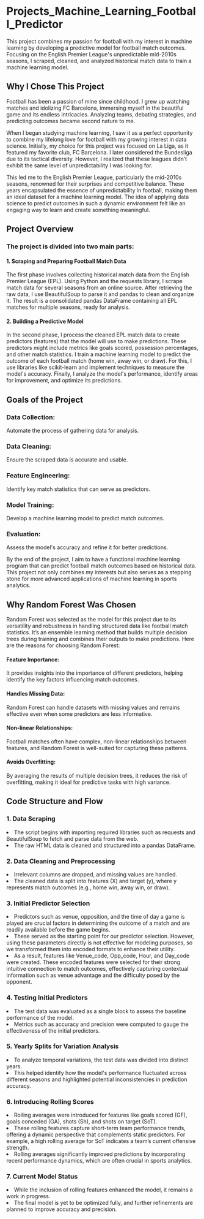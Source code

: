 # Projects_Machine_Learning_Football_Predictor
This project combines my passion for football with my interest in machine learning by developing a predictive model for football match outcomes. Focusing on the English Premier League's unpredictable mid-2010s seasons, I scraped, cleaned, and analyzed historical match data to train a machine learning model.
## Why I Chose This Project 
Football has been a passion of mine since childhood. I grew up watching matches and idolizing FC Barcelona, immersing myself in the beautiful game and its endless intricacies. Analyzing teams, debating strategies, and predicting outcomes became second nature to me. 

When I began studying machine learning, I saw it as a perfect opportunity to combine my lifelong love for football with my growing interest in data science. Initially, my choice for this project was focused on La Liga, as it featured my favorite club, FC Barcelona. I later considered the Bundesliga due to its tactical diversity. However, I realized that these leagues didn’t exhibit the same level of unpredictability I was looking for. 

This led me to the English Premier League, particularly the mid-2010s seasons, renowned for their surprises and competitive balance. These years encapsulated the essence of unpredictability in football, making them an ideal dataset for a machine learning model. The idea of applying data science to predict outcomes in such a dynamic environment felt like an engaging way to learn and create something meaningful. 


## Project Overview 
### The project is divided into two main parts: 
#### 1. Scraping and Preparing Football Match Data 
 The first phase involves collecting historical match data from the English Premier League (EPL). Using Python and the requests library, I scrape match data for several seasons from an online source. 
After retrieving the raw data, I use BeautifulSoup to parse it and pandas to clean and organize it. The result is a consolidated pandas DataFrame containing all EPL matches for multiple seasons, ready for analysis. 

#### 2. Building a Predictive Model 
In the second phase, I process the cleaned EPL match data to create predictors (features) that the model will use to make predictions. These predictors might include metrics like goals scored, possession percentages, and other match statistics. 
I train a machine learning model to predict the outcome of each football match (home win, away win, or draw). For this, I use libraries like scikit-learn and implement techniques to measure the model's accuracy. 
Finally, I analyze the model's performance, identify areas for improvement, and optimize its predictions. 


## Goals of the Project 
### Data Collection: 
Automate the process of gathering data for analysis. 
### Data Cleaning: 
Ensure the scraped data is accurate and usable. 
### Feature Engineering: 
Identify key match statistics that can serve as predictors. 
### Model Training:
Develop a machine learning model to predict match outcomes. 
### Evaluation:
Assess the model's accuracy and refine it for better predictions.  

By the end of the project, I aim to have a functional machine learning program that can predict football match outcomes based on historical data. This project not only combines my interests but also serves as a stepping stone for more advanced applications of machine learning in sports analytics. 

## Why Random Forest Was Chosen 
Random Forest was selected as the model for this project due to its versatility and robustness in handling structured data like football match statistics. It’s an ensemble learning method that builds multiple decision trees during training and combines their outputs to make predictions. Here are the reasons for choosing Random Forest: 
#### Feature Importance: 
It provides insights into the importance of different predictors, helping identify the key factors influencing match outcomes. 
#### Handles Missing Data: 
Random Forest can handle datasets with missing values and remains effective even when some predictors are less informative. 
#### Non-linear Relationships: 
Football matches often have complex, non-linear relationships between features, and Random Forest is well-suited for capturing these patterns. 
#### Avoids Overfitting:
By averaging the results of multiple decision trees, it reduces the risk of overfitting, making it ideal for predictive tasks with high variance. 


## Code Structure and Flow 
### 1. Data Scraping 
 <li> The script begins with importing required libraries such as requests and BeautifulSoup to fetch and parse data from the web. </li>
<li> The raw HTML data is cleaned and structured into a pandas DataFrame.</li> 

### 2. Data Cleaning and Preprocessing 
 <li> Irrelevant columns are dropped, and missing values are handled. </li>
 <li> The cleaned data is split into features (X) and target (y), where y represents match outcomes (e.g., home win, away win, or draw). </li>

### 3. Initial Predictor Selection 
 <li> Predictors such as venue, opposition, and the time of day a game is played are crucial factors in determining the outcome of a match and are readily available before the game begins. </li>
 <li> These served as the starting point for our predictor selection. However, using these parameters directly is not effective for modeling purposes, so we transformed them into encoded formats to enhance their utility. </li>
 <li> As a result, features like Venue_code, Opp_code, Hour, and Day_code were created. These encoded features were selected for their strong intuitive connection to match outcomes, effectively capturing contextual information such as venue advantage and the difficulty posed by the opponent.</li>

### 4. Testing Initial Predictors 
 <li> The test data was evaluated as a single block to assess the baseline performance of the model. </li>
 <li> Metrics such as accuracy and precision were computed to gauge the effectiveness of the initial predictors.</li>

### 5. Yearly Splits for Variation Analysis 
 <li> To analyze temporal variations, the test data was divided into distinct years. </li>
 <li> This helped identify how the model's performance fluctuated across different seasons and highlighted potential inconsistencies in prediction accuracy. </li>

### 6. Introducing Rolling Scores 
 <li> Rolling averages were introduced for features like goals scored (GF), goals conceded (GA), shots (Sh), and shots on target (SoT). </li>
 <li> These rolling features capture short-term team performance trends, offering a dynamic perspective that complements static predictors. For example, a high rolling average for SoT indicates a team’s current offensive strength. </li>
 <li> Rolling averages significantly improved predictions by incorporating recent performance dynamics, which are often crucial in sports analytics. </li>

### 7. Current Model Status 
 <li> While the inclusion of rolling features enhanced the model, it remains a work in progress. </li>
 <li> The final model is yet to be optimized fully, and further refinements are planned to improve accuracy and precision.</li>
